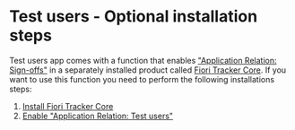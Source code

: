 # Test users - Optional installation steps

Test users app comes with a function that enables ["Application Relation: Sign-offs"](../../../../rel-tu/FPS01/main/) in a separately installed product called [Fiori Tracker Core](../../../core/SPS03/main/). If you want to use this function you need to perform the following installations steps:

1. [Install Fiori Tracker Core](../../../core/SPS03/inst/)
2. [Enable "Application Relation: Test users"](rel.md)